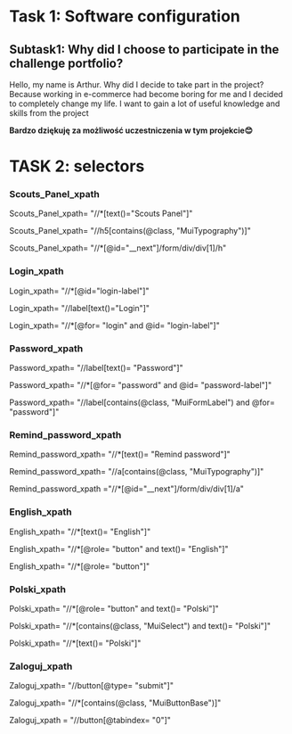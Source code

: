<h1>Task 1: Software configuration</h1>
<h2> Subtask1: Why did I choose to participate in the challenge portfolio?</h2>
Hello, my name is Arthur. Why did I decide to take part in the project? Because working in e-commerce had become boring for me and I decided to completely change my life. I want to gain a lot of useful knowledge and skills from the project

**Bardzo dziękuję za możliwość uczestniczenia w tym projekcie😊**

<h1> TASK 2: selectors</h1>

<h3>Scouts_Panel_xpath</h3>
Scouts_Panel_xpath= "//*[text()="Scouts Panel"]"

Scouts_Panel_xpath= "//h5[contains(@class, "MuiTypography")]"

Scouts_Panel_xpath= "//*[@id="__next"]/form/div/div[1]/h"

<h3>Login_xpath</h3>
Login_xpath= "//*[@id="login-label"]"

Login_xpath= "//label[text()="Login"]"

Login_xpath= "//*[@for= "login" and @id= "login-label"]"


<h3>Password_xpath</h3>
Password_xpath= "//label[text()= "Password"]"

Password_xpath= "//*[@for= "password" and @id= "password-label"]"

Password_xpath= "//label[contains(@class, "MuiFormLabel") and @for= "password"]"


<h3>Remind_password_xpath</h3>
Remind_password_xpath= "//*[text()= "Remind password"]"

Remind_password_xpath= "//a[contains(@class, "MuiTypography")]"

Remind_password_xpath ="//*[@id="__next"]/form/div/div[1]/a"


<h3>English_xpath</h3>
English_xpath= "//*[text()= "English"]"

English_xpath= "//*[@role= "button" and text()= "English"]"

English_xpath= "//*[@role= "button"]"


<h3>Polski_xpath</h3>
Polski_xpath= "//*[@role= "button" and text()= "Polski"]"

Polski_xpath= "//*[contains(@class, "MuiSelect") and text()= "Polski"]"

Polski_xpath= "//*[text()= "Polski"]"


<h3>Zaloguj_xpath</h3>
Zaloguj_xpath= "//button[@type= "submit"]"

Zaloguj_xpath= "//*[contains(@class, "MuiButtonBase")]"

Zaloguj_xpath = "//button[@tabindex= "0"]"

